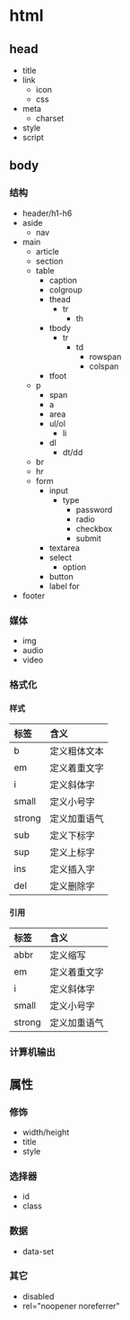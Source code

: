 # html

## head

* title
* link
  * icon
  * css
* meta
  * charset
* style
* script

## body

### 结构

* header/h1-h6
* aside
  * nav
* main
  * article
  * section
  * table
    * caption
    * colgroup
    * thead
      * tr
        * th
    * tbody
      * tr
        * td
          * rowspan
          * colspan
    * tfoot
  * p
    * span
    * a
    * area
    * ul/ol
      * li
    * dl
      * dt/dd
  * br
  * hr
  * form
    * input
      * type
        * password
        * radio
        * checkbox
        * submit
    * textarea
    * select
      * option
    * button
    * label for
* footer

### 媒体

* img
* audio
* video

### 格式化

#### 样式

| 标签 | 含义 |
|:--|:--|
| b | 定义粗体文本 |
| em | 定义着重文字 |
| i | 定义斜体字 |
| small |定义小号字 |
| strong | 定义加重语气 |
| sub | 定义下标字 |
| sup | 定义上标字 |
| ins | 定义插入字 |
| del | 定义删除字 |

#### 引用

| 标签 | 含义 |
|:--|:--|
| abbr | 定义缩写 |
| em | 定义着重文字 |
| i | 定义斜体字 |
| small |定义小号字 |
| strong | 定义加重语气 |

### 计算机输出

## 属性

### 修饰

* width/height
* title
* style

### 选择器

* id
* class

### 数据

* data-set

### 其它

* disabled
* rel="noopener noreferrer"
